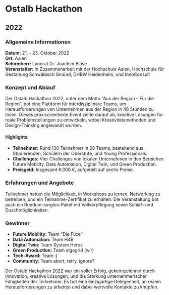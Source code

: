 # Ostalb Hackathon

## 2022

### Allgemeine Informationen

**Datum:** 21. - 23. Oktober 2022  
**Ort:** Aalen  
**Schirmherr:** Landrat Dr. Joachim Bläse  
**Veranstalter:** In Zusammenarbeit mit der Hochschule Aalen, Hochschule für Gestaltung Schwäbisch Gmünd, DHBW Heidenheim, und InnoConsult

### Konzept und Ablauf

Der Ostalb Hackathon 2022, unter dem Motto “Aus der Region – Für die Region”, bot eine Plattform für interdisziplinäre Teams, um Herausforderungen von Unternehmen aus der Region in 48 Stunden zu lösen. Dieses praxisorientierte Event zielte darauf ab, kreative Lösungen für reale Problemstellungen zu entwickeln, wobei Kreativitätsmethoden und Design-Thinking angewandt wurden.

#### Highlights:

- **Teilnehmer:** Rund 130 Teilnehmer in 28 Teams, bestehend aus Studierenden, Schülern der Oberstufe, und Young Professionals.
- **Challenges:** Vier Challenges von lokalen Unternehmen in den Bereichen Future Mobility, Data Automation, Digital Twin, und Green Production.
- **Preisgeld:** Insgesamt 6.000 €, aufgeteilt auf sechs Preise.

### Erfahrungen und Angebote

Teilnehmer hatten die Möglichkeit, in Workshops zu lernen, Networking zu betreiben, und ein Teilnahme-Zertifikat zu erhalten. Die Veranstaltung bot auch ein Rundum-sorglos-Paket mit Vollverpflegung sowie Schlaf- und Duschmöglichkeiten.

### Gewinner

- **Future Mobility:** Team “Die Füxe”
- **Data Automation:** Team H4B
- **Digital Twin:** Team System Heros
- **Green Production:** Team algogrid (wir)
- **Tech-Award:** Team :)
- **Community:** Team abort, retry, ignore?

Der Ostalb Hackathon 2022 war ein voller Erfolg, gekennzeichnet durch Innovation, kreative Lösungen, und die Stärkung unternehmerischer Fähigkeiten der Teilnehmer. Es bot eine einzigartige Gelegenheit, an realen Herausforderungen zu arbeiten und dabei wertvolle Kontakte zu knüpfen.
